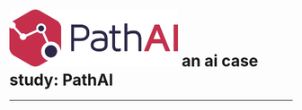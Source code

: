 # ![PathAI](https://github.com/oigwe-frx/pathAI-case-study/blob/main/PathAI-Logo-Horizontal-RGB(2).png)  an ai case study: PathAI 
---

